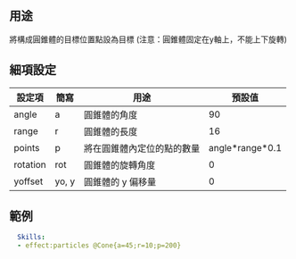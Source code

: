 ## 用途

將構成圓錐體的目標位置點設為目標 (注意：圓錐體固定在y軸上，不能上下旋轉)


## 細項設定
| 設定項 | 簡寫   | 用途  | 預設值 |
|-----------|-----------|----------------------------------------------------------------------|---------|
| angle | a | 圓錐體的角度| 90  |
| range | r | 圓錐體的長度| 16  |
| points| p | 將在圓錐體內定位的點的數量| angle\*range\*0.1|
| rotation  | rot   | 圓錐體的旋轉角度 | 0   |
| yoffset   | yo, y | 圓錐體的 y 偏移量 | 0   |


## 範例
```yaml
  Skills:
  - effect:particles @Cone{a=45;r=10;p=200}
```